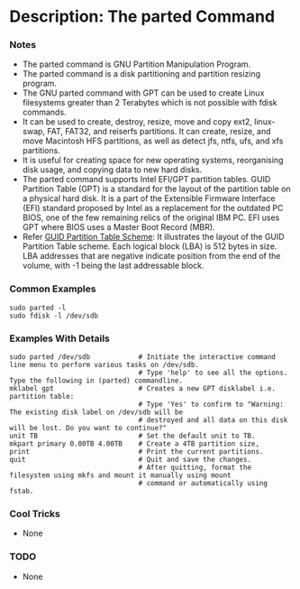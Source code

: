 # Description: The parted Command

### Notes
* The parted command is GNU Partition Manipulation Program.
* The parted command is a disk partitioning and partition resizing program.
* The GNU parted command with GPT can be used to create Linux filesystems greater than 2 Terabytes which is not
  possible with fdisk commands.
* It can be used to create, destroy, resize, move and copy ext2, linux-swap, FAT, FAT32, and reiserfs partitions. It
  can create, resize, and move Macintosh HFS partitions, as well as detect jfs, ntfs, ufs, and xfs partitions.
* It is  useful  for  creating space for new operating systems, reorganising disk usage, and copying data to new
  hard disks.
* The parted command supports Intel EFI/GPT partition tables. GUID Partition Table (GPT) is a standard for the layout
  of the partition table on a physical hard disk. It is a part of the Extensible Firmware Interface (EFI) standard
  proposed by Intel as a replacement for the outdated PC BIOS, one of the few remaining relics of the original IBM
  PC. EFI uses GPT where BIOS uses a Master Boot Record (MBR).
* Refer [GUID Partition Table Scheme](parted.png): It illustrates the layout of the GUID Partition Table scheme. Each
  logical block (LBA) is 512 bytes in size. LBA addresses that are negative indicate position from the end of the
  volume, with -1 being the last addressable block.

### Common Examples
```shell
sudo parted -l
sudo fdisk -l /dev/sdb
```

### Examples With Details
```shell
sudo parted /dev/sdb            # Initiate the interactive command line menu to perform various tasks on /dev/sdb.
                                # Type 'help' to see all the options. Type the following in (parted) commandline.
mklabel gpt                     # Creates a new GPT disklabel i.e. partition table:
                                # Type 'Yes' to confirm to "Warning: The existing disk label on /dev/sdb will be
                                # destroyed and all data on this disk will be lost. Do you want to continue?"
unit TB                         # Set the default unit to TB.
mkpart primary 0.00TB 4.00TB    # Create a 4TB partition size,
print                           # Print the current partitions.
quit                            # Quit and save the changes.
                                # After quitting, format the filesystem using mkfs and mount it manually using mount
                                # command or automatically using fstab.
```

### Cool Tricks
* None

### TODO
* None
